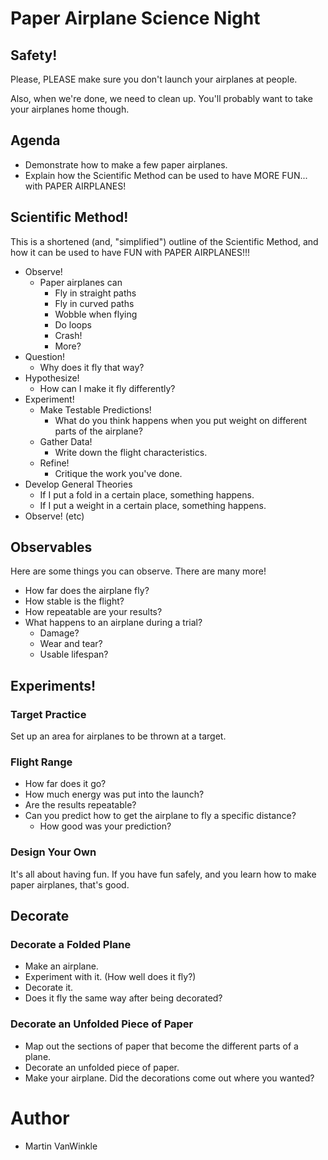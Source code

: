 # Paper Airplane Science Night

## Safety!

Please, PLEASE make sure you don't launch your airplanes at people.

Also, when we're done, we need to clean up.  You'll probably want to take your airplanes home though.

## Agenda

* Demonstrate how to make a few paper airplanes.
* Explain how the Scientific Method can be used to have MORE FUN... with PAPER AIRPLANES!

## Scientific Method!

This is a shortened (and, "simplified") outline of the Scientific Method, and how
it can be used to have FUN with PAPER AIRPLANES!!!

* Observe!
	* Paper airplanes can
		* Fly in straight paths
		* Fly in curved paths
		* Wobble when flying
		* Do loops
		* Crash!
		* More?
* Question!
	* Why does it fly that way?
* Hypothesize!
	* How can I make it fly differently?
* Experiment!
	* Make Testable Predictions!
		* What do you think happens when you put weight on different parts of the airplane?
	* Gather Data!
		* Write down the flight characteristics.
	* Refine!
		* Critique the work you've done.
* Develop General Theories
	* If I put a fold in a certain place, something happens.
	* If I put a weight in a certain place, something happens.
* Observe! (etc)

## Observables

Here are some things you can observe.  There are many more!

* How far does the airplane fly?
* How stable is the flight?
* How repeatable are your results?
* What happens to an airplane during a trial?
	* Damage?
	* Wear and tear?
	* Usable lifespan?

## Experiments!

### Target Practice

Set up an area for airplanes to be thrown at a target.

### Flight Range

* How far does it go?
* How much energy was put into the launch?
* Are the results repeatable?
* Can you predict how to get the airplane to fly a specific distance?
	* How good was your prediction?

### Design Your Own

It's all about having fun.  If you have fun safely, and you learn how to make
paper airplanes, that's good.

## Decorate

### Decorate a Folded Plane

* Make an airplane.
* Experiment with it. (How well does it fly?)
* Decorate it.
* Does it fly the same way after being decorated?

### Decorate an Unfolded Piece of Paper

* Map out the sections of paper that become the different parts of a plane.
* Decorate an unfolded piece of paper.
* Make your airplane.  Did the decorations come out where you wanted?

# Author

* Martin VanWinkle

